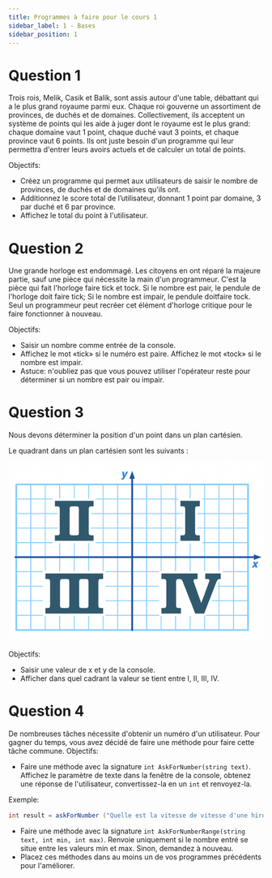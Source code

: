 ```yaml
---
title: Programmes à faire pour le cours 1
sidebar_label: 1 - Bases
sidebar_position: 1
---
```


# Question 1

Trois rois, Melik, Casik et Balik, sont assis autour d'une table, débattant qui a le plus grand royaume parmi eux. Chaque roi gouverne un assortiment de provinces, de duchés et de domaines. Collectivement, ils acceptent un système de points qui les aide à juger dont le royaume est le plus grand: chaque domaine vaut 1 point, chaque duché vaut 3 points, et chaque province vaut 6 points. Ils ont juste besoin d'un programme qui leur permettra d'entrer leurs avoirs actuels et de calculer un total de points.

Objectifs:

* Créez un programme qui permet aux utilisateurs de saisir le nombre de provinces, de duchés et de domaines qu'ils ont.
* Additionnez le score total de l’utilisateur, donnant 1 point par domaine, 3 par duché et 6 par province.
* Affichez le total du point à l'utilisateur.


# Question 2

Une grande horloge est endommagé. Les citoyens en ont réparé la majeure partie, sauf une pièce qui nécessite la main d'un programmeur. C'est la pièce qui fait l'horloge faire tick et tock. Si le nombre est pair, le pendule de l'horloge doit faire tick; Si le nombre est impair, le pendule doitfaire tock. Seul un programmeur peut recréer cet élément d'horloge critique pour le faire fonctionner à nouveau.

Objectifs:

* Saisir un nombre comme entrée de la console.
* Affichez le mot «tick» si le numéro est paire. Affichez le mot «tock» si le nombre est impair.
* Astuce: n'oubliez pas que vous pouvez utiliser l'opérateur reste pour déterminer si un nombre est pair ou impair.

# Question 3

Nous devons déterminer la position d'un point dans un plan cartésien.

Le quadrant dans un plan cartésien sont les suivants :

![](plan.png)

Objectifs:
* Saisir une valeur de x et y de la console.
* Afficher dans quel cadrant la valeur se tient entre I, II, III, IV.

# Question 4

De nombreuses tâches nécessite d'obtenir un numéro d'un utilisateur. Pour gagner du temps, vous avez décidé de faire une méthode pour faire cette tâche commune.
Objectifs:

* Faire une méthode avec la signature `int AskForNumber(string text)`. Affichez le paramètre de texte dans la fenêtre de la console, obtenez une réponse de l'utilisateur, convertissez-la en un `int` et renvoyez-la. 

Exemple: 
```c#
int result = askForNumber ("Quelle est la vitesse de vitesse d'une hirondelle à vide?");.
```

* Faire une méthode avec la signature `int AskForNumberRange(string text, int min, int max)`. Renvoie uniquement si le nombre entré se situe entre les valeurs min et max. Sinon, demandez à nouveau.
* Placez ces méthodes dans au moins un de vos programmes précédents pour l'améliorer.